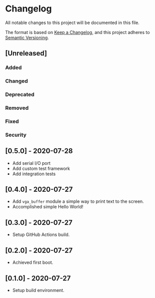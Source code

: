 # Changelog

All notable changes to this project will be documented in this file.

The format is based on [Keep a Changelog](https://keepachangelog.com/en/1.0.0/),
and this project adheres to [Semantic Versioning](https://semver.org/spec/v2.0.0.html).

## [Unreleased]
### Added
### Changed
### Deprecated
### Removed
### Fixed
### Security

## [0.5.0] - 2020-07-28
* Add serial I/O port
* Add custom test framework
* Add integration tests

## [0.4.0] - 2020-07-27
* Add `vga_buffer` module a simple way to print text to the screen.
* Accomplished simple Hello World!

## [0.3.0] - 2020-07-27
* Setup GitHub Actions build.

## [0.2.0] - 2020-07-27
* Achieved first boot.

## [0.1.0] - 2020-07-27
* Setup build environment.
